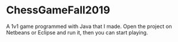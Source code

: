 # ChessGameFall2019
A 1v1 game programmed with Java that I made.
Open the project on Netbeans or Eclipse and run it, then you can start playing. 
